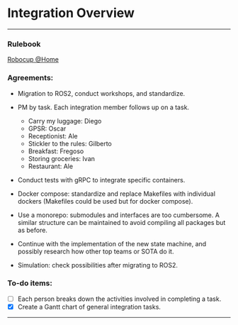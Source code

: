 # Integration Overview 

---

### Rulebook
[Robocup @Home](https://robocupathome.github.io/RuleBook/rulebook/master.pdf)

### Agreements:

- Migration to ROS2, conduct workshops, and standardize.
- PM by task. Each integration member follows up on a task.

  - Carry my luggage: Diego
  - GPSR: Oscar
  - Receptionist: Ale
  - Stickler to the rules: Gilberto
  - Breakfast: Fregoso
  - Storing groceries: Ivan
  - Restaurant: Ale

- Conduct tests with gRPC to integrate specific containers.
- Docker compose: standardize and replace Makefiles with individual dockers (Makefiles could be used but for docker compose).
- Use a monorepo: submodules and interfaces are too cumbersome. A similar structure can be maintained to avoid compiling all packages but as before.
- Continue with the implementation of the new state machine, and possibly research how other top teams or SOTA do it.
- Simulation: check possibilities after migrating to ROS2.

### To-do items:

- [ ] Each person breaks down the activities involved in completing a task.
- [x] Create a Gantt chart of general integration tasks.

---
